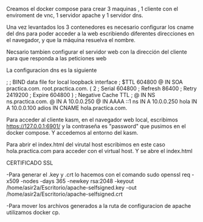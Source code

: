 Creamos el docker compose para crear 3 maquinas , 1 cliente con el enviroment de vnc, 1 servidor apache y 1 servidor dns.

Una vez levantados los 3 contenedores es necesario configurar los cname del dns  para poder acceder a la web escribiendo diferentes direcciones en el navegador, y que la máquina resuelva el nombre.

Necsario tambien configurar el servidor web con la dirección del cliente para que responda a las peticiones web

La configuracion dns es la siguiente

;
; BIND data file for local loopback interface
;
$TTL	604800
@	IN	SOA	practica.com. root.practica.com. (
			      2		; Serial
			 604800		; Refresh
			  86400		; Retry
			2419200		; Expire
			 604800 )	; Negative Cache TTL
;
@	      IN   NS	ns.practica.com.
@         IN   A   10.0.0.250
@	      IN  AAAA ::1
ns        IN   A   10.0.0.250
hola  IN   A   10.0.0.100
adios       IN CNAME hola.practica.com.

Para acceder al cliente kasm, en el navegador web local, escribimos https://127.0.0.1:6901/  y la contraseña es "password" que pusimos en el docker compose. Y accedemos al entorno del kasm.

Para abrir el index.html del virutal host escribimos en este caso hola.practica.com para acceder con el virtual host. Y se abre el index.html


CERTIFICADO SSL

-Para generar el .key y .crt lo hacemos con el comando sudo openssl req -x509 -nodes -days 365 -newkey rsa:2048 -keyout /home/asir2a/Escritorio/apache-selfsigned.key -out /home/asir2a/Escritorio/apache-selfsigned.crt

-Para mover los archivos generados a la ruta de configuracion de apache utilizamos docker cp.

